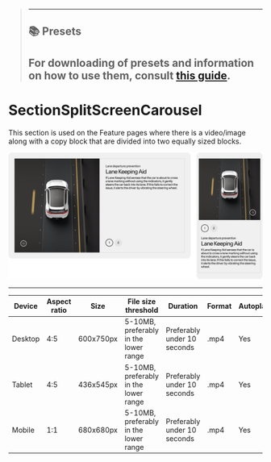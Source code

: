 > ---
> ## 📚 Presets
>
> For downloading of presets and information on how to use them, consult [this guide](/docs/guides/presets/README.md).
> ---

# SectionSplitScreenCarousel

This section is used on the Feature pages where there is a video/image along with a copy block that are divided into two equally sized blocks.

![Section Video Content Overlay](./split-screen-carousel.png)

---

<!--
SectionVideoContentOverlay
Storybook:
http://localhost:6007/?path=/story/organisms-sectionsplitscreen--default-story
-->

| Device  | Aspect ratio | Size      | File size threshold                   | Duration                    | Format | Autoplay | Audio |
| ------- | ------------ | --------- | ------------------------------------- | --------------------------- | ------ | -------- | ----- |
| Desktop | 4:5          | 600x750px | 5-10MB, preferably in the lower range | Preferably under 10 seconds | .mp4   | Yes      | No    |
| Tablet  | 4:5          | 436x545px | 5-10MB, preferably in the lower range | Preferably under 10 seconds | .mp4   | Yes      | No    |
| Mobile  | 1:1          | 680x680px | 5-10MB, preferably in the lower range | Preferably under 10 seconds | .mp4   | Yes      | No    |
